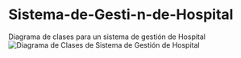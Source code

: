 # Sistema-de-Gesti-n-de-Hospital
Diagrama de clases para un sistema de gestión de Hospital
![Diagrama de Clases de Sistema de Gestión de Hospital](https://github.com/mariaechm/SistemaGestionHospital/assets/166523237/accaf55d-a301-47ff-a59d-deb1a2191e1a)

